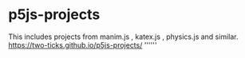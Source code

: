# p5js-projects
This includes projects from manim.js , katex.js , physics.js and similar.
https://two-ticks.github.io/p5js-projects/
'''<script src="sketch.js"></script>'''

